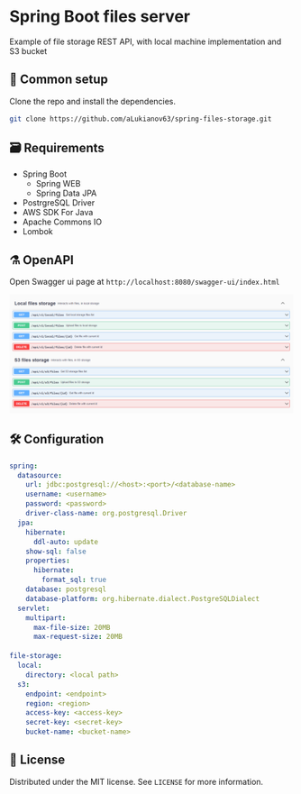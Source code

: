 # Spring Boot files server

Example of file storage REST API, with local machine implementation and S3 bucket

## 🚧 Common setup

Clone the repo and install the dependencies.

```bash
git clone https://github.com/aLukianov63/spring-files-storage.git
```

## 🗃️ Requirements

* Spring Boot
    * Spring WEB
    * Spring Data JPA
* PostrgreSQL Driver
* AWS SDK For Java
* Apache Commons IO
* Lombok

## ⚗️ OpenAPI

Open Swagger ui page at `http://localhost:8080/swagger-ui/index.html`

![img.png](swagger.png)

## 🛠️ Configuration

```yaml
spring:
  datasource:
    url: jdbc:postgresql://<host>:<port>/<database-name>
    username: <username>
    password: <password>
    driver-class-name: org.postgresql.Driver
  jpa:
    hibernate:
      ddl-auto: update
    show-sql: false
    properties:
      hibernate:
        format_sql: true
    database: postgresql
    database-platform: org.hibernate.dialect.PostgreSQLDialect
  servlet:
    multipart:
      max-file-size: 20MB
      max-request-size: 20MB

file-storage:
  local:
    directory: <local path>
  s3:
    endpoint: <endpoint>
    region: <region>
    access-key: <access-key>
    secret-key: <secret-key>
    bucket-name: <bucket-name>
```

## 📝 License

Distributed under the MIT license. See `LICENSE` for more information.